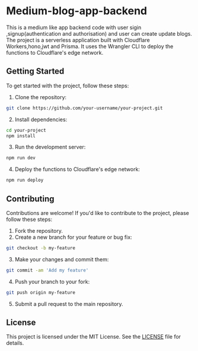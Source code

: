 # Medium-blog-app-backend

This is a medium like app backend code with user sigin ,signup(authentication and authorisation) and user can create update blogs. The project is a serverless application built with Cloudflare Workers,hono,jwt and Prisma. It uses the Wrangler CLI to deploy the functions to Cloudflare's edge network.

## Getting Started

To get started with the project, follow these steps:

1. Clone the repository:

```bash
git clone https://github.com/your-username/your-project.git
```

2. Install dependencies:

```bash
cd your-project
npm install
```

3. Run the development server:

```bash
npm run dev
```

4. Deploy the functions to Cloudflare's edge network:

```bash
npm run deploy
```

## Contributing

Contributions are welcome! If you'd like to contribute to the project, please follow these steps:

1. Fork the repository.
2. Create a new branch for your feature or bug fix:

```bash
git checkout -b my-feature
```

3. Make your changes and commit them:

```bash
git commit -am 'Add my feature'
```

4. Push your branch to your fork:

```bash
git push origin my-feature
```

5. Submit a pull request to the main repository.

## License

This project is licensed under the MIT License. See the [LICENSE](LICENSE) file for details.

```

```
